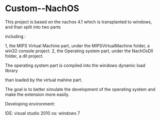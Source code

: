 Custom--NachOS
==============

This project is based on the nachos 4.1 which is transplanted to windows, and than split into two parts 

including :

1, the MIPS Virtual Machine part, under the MIPSVirtualMachine folder, a win32 console project. 
2, the Operating system part, under the NachOsDll folder, a dll project.


The operating system part is compiled into the windows dynamic load library 

than loaded by the virtual mahine part.


The goal is to better simulate the development of the operating system and make the extension more easily.


Developing environment:  

IDE: visual studio 2010
os:  windows 7
